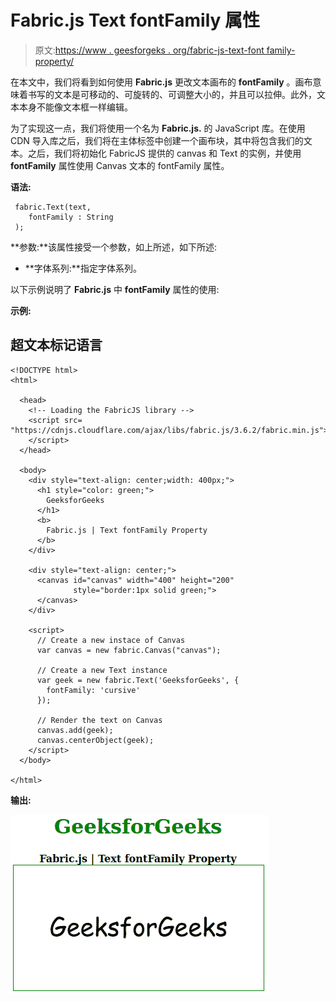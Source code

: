 # Fabric.js Text fontFamily 属性

> 原文:[https://www . geesforgeks . org/fabric-js-text-font family-property/](https://www.geeksforgeeks.org/fabric-js-text-fontfamily-property/)

在本文中，我们将看到如何使用 **Fabric.js** 更改文本画布的 **fontFamily** 。画布意味着书写的文本是可移动的、可旋转的、可调整大小的，并且可以拉伸。此外，文本本身不能像文本框一样编辑。

为了实现这一点，我们将使用一个名为 **Fabric.js.** 的 JavaScript 库。在使用 CDN 导入库之后，我们将在主体标签中创建一个画布块，其中将包含我们的文本。之后，我们将初始化 FabricJS 提供的 canvas 和 Text 的实例，并使用 **fontFamily** 属性使用 Canvas 文本的 fontFamily 属性。

**语法:**

```
 fabric.Text(text,
    fontFamily : String
 ); 
```

**参数:**该属性接受一个参数，如上所述，如下所述:

*   **字体系列:**指定字体系列。

以下示例说明了 **Fabric.js** 中 **fontFamily** 属性的使用:

**示例:**

## 超文本标记语言

```
<!DOCTYPE html> 
<html> 

  <head> 
    <!-- Loading the FabricJS library -->
    <script src= 
"https://cdnjs.cloudflare.com/ajax/libs/fabric.js/3.6.2/fabric.min.js"> 
    </script> 
  </head> 

  <body> 
    <div style="text-align: center;width: 400px;"> 
      <h1 style="color: green;"> 
        GeeksforGeeks 
      </h1>
      <b> 
        Fabric.js | Text fontFamily Property 
      </b> 
    </div> 

    <div style="text-align: center;"> 
      <canvas id="canvas" width="400" height="200"
              style="border:1px solid green;"> 
      </canvas> 
    </div> 

    <script> 
      // Create a new instace of Canvas 
      var canvas = new fabric.Canvas("canvas"); 

      // Create a new Text instance 
      var geek = new fabric.Text('GeeksforGeeks', { 
        fontFamily: 'cursive' 
      }); 

      // Render the text on Canvas 
      canvas.add(geek); 
      canvas.centerObject(geek);
    </script> 
  </body> 

</html>
```

**输出:**

![](img/ee2d64312031198a0fa2b913e91f806a.png)
